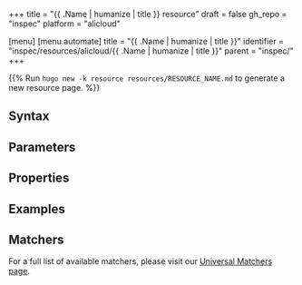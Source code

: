 +++
title = "{{ .Name | humanize | title }} resource"
draft = false
gh_repo = "inspec"
platform = "alicloud"

[menu]
  [menu.automate]
    title = "{{ .Name | humanize | title }}"
    identifier = "inspec/resources/alicloud/{{ .Name | humanize | title }}"
    parent = "inspec/"
+++


{{% Run `hugo new -k resource resources/RESOURCE_NAME.md` to generate a new resource page. %}}

## Syntax

## Parameters

## Properties

## Examples

## Matchers

For a full list of available matchers, please visit our [Universal Matchers page](https://docs.chef.io/inspec/matchers/).

